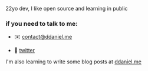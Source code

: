 22yo dev, I like open source and learning in public

### if you need to talk to me:

- ✉️ [contact@ddaniel.me](mailto:contact@ddaniel.me)

- 🐤 [twitter](https://twitter.com/renat0sp)

I'm also learning to write some blog posts at [ddaniel.me](https://ddaniel.me/blog)
